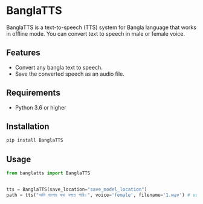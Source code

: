 # BanglaTTS
BanglaTTS is a text-to-speech (TTS) system for Bangla language that works in offline mode. You can convert text to speech in male or female voice.

## Features
* Convert any bangla text to speech.
* Save the converted speech as an audio file.

## Requirements
* Python 3.6 or higher

## Installation
```bash
pip install BanglaTTS
```

## Usage
```python
from banglatts import BanglaTTS


tts = BanglaTTS(save_location="save_model_location")
path = tts("আমি বাংলায় কথা বলতে পারি।", voice='female', filename='1.wav') # voice can be male or female
```


